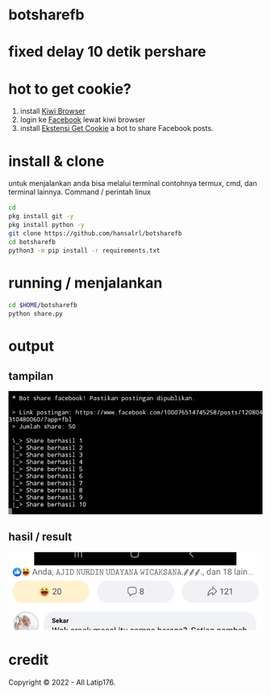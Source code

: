 # botsharefb
# fixed delay 10 detik pershare
# hot to get cookie?
1. install [Kiwi Browser](https://play.google.com/store/apps/details?id=com.kiwibrowser.browser)
2. login ke [Facebook](facebook.com) lewat kiwi browser
3. install [Ekstensi Get Cookie](https://chrome.google.com/webstore/detail/get-cookie/naciaagbkifhpnoodlkhbejjldaiffcm)
a bot to share Facebook posts.
# install & clone
untuk menjalankan anda bisa melalui terminal contohnya termux, cmd, dan terminal lainnya. Command / perintah linux
```BASH
cd
pkg install git -y
pkg install python -y
git clone https://github.com/hansalrl/botsharefb
cd botsharefb
python3 -m pip install -r requirements.txt
```
# running / menjalankan
```BASH
cd $HOME/botsharefb
python share.py
```
# output
## tampilan
<p><img src="img/Screenshot_20220210-041041_Pydroid 3.jpg" /></p>

## hasil / result
<p><img src="img/Screenshot_20220210-041053_Lite.jpg" /></p>

# credit
Copyright © 2022 - All Latip176.
